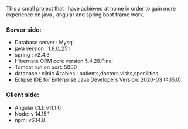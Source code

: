 
This a small project that i have achieved at home in order to gain more experience on java , angular and spring boot frame work.  
### Server side:  
* Database server : Mysql  
* java version : 1.8.0_251  
* spring : v2.4.3  
* Hibernate ORM core version 5.4.28.Final  
* Tomcat run on port: 5000  
* database : clinic 4 tables : patients,doctors,visits,specilities  
* Eclipse IDE for Enterprise Java Developers Version: 2020-03 (4.15.0).  

### Client side:  
* Angular CLI: v11.1.0  
* Node: v 14.15.1  
* npm: v6.14.8  
